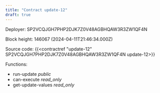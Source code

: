 ```yaml
---
title: "Contract update-12"
draft: true
---
```

Deployer: SP2VCQJGH7PHP2DJK7Z0V48AGBHQAW3R3ZW1QF4N


 



Block height: 146067 (2024-04-11T21:46:34.000Z)

Source code: {{<contractref "update-12" SP2VCQJGH7PHP2DJK7Z0V48AGBHQAW3R3ZW1QF4N update-12>}}

Functions:

* run-update _public_
* can-execute _read_only_
* get-update-values _read_only_
